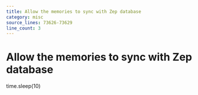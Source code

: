 ```yaml
---
title: Allow the memories to sync with Zep database
category: misc
source_lines: 73626-73629
line_count: 3
---
```


# Allow the memories to sync with Zep database
time.sleep(10)

